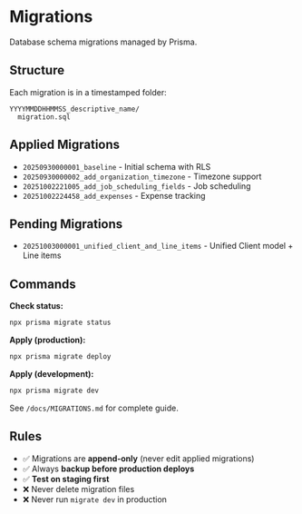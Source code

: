 # Migrations

Database schema migrations managed by Prisma.

## Structure

Each migration is in a timestamped folder:
```
YYYYMMDDHHMMSS_descriptive_name/
  migration.sql
```

## Applied Migrations

- `20250930000001_baseline` - Initial schema with RLS
- `20250930000002_add_organization_timezone` - Timezone support
- `20251002221005_add_job_scheduling_fields` - Job scheduling
- `20251002224458_add_expenses` - Expense tracking

## Pending Migrations

- `20251003000001_unified_client_and_line_items` - Unified Client model + Line items

## Commands

**Check status:**
```bash
npx prisma migrate status
```

**Apply (production):**
```bash
npx prisma migrate deploy
```

**Apply (development):**
```bash
npx prisma migrate dev
```

See `/docs/MIGRATIONS.md` for complete guide.

## Rules

- ✅ Migrations are **append-only** (never edit applied migrations)
- ✅ Always **backup before production deploys**
- ✅ **Test on staging first**
- ❌ Never delete migration files
- ❌ Never run `migrate dev` in production

